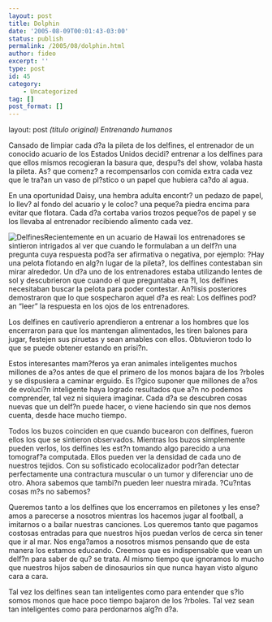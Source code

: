 ```yaml
---
layout: post
title: Dolphin
date: '2005-08-09T00:01:43-03:00'
status: publish
permalink: /2005/08/dolphin.html
author: fideo
excerpt: ''
type: post
id: 45
category:
    - Uncategorized
tag: []
post_format: []
---
```

layout: post
*(titulo original) Entrenando humanos*

Cansado de limpiar cada d?a la pileta de los delfines, el entrenador de un conocido acuario de los Estados Unidos decidi? entrenar a los delfines para que ellos mismos recogieran la basura que, despu?s del show, volaba hasta la pileta. As? que comenz? a recompensarlos con comida extra cada vez que le tra?an un vaso de pl?stico o un papel que hubiera ca?do al agua.

En una oportunidad Daisy, una hembra adulta encontr? un pedazo de papel, lo llev? al fondo del acuario y le coloc? una peque?a piedra encima para evitar que flotara. Cada d?a cortaba varios trozos peque?os de papel y se los llevaba al entrenador recibiendo alimento cada vez.

![Delfines](http://www.federicomazzei.com.ar/images/wordpress/dolphin.jpg)Recientemente en un acuario de Hawaii los entrenadores se sintieron intrigados al ver que cuando le formulaban a un delf?n una pregunta cuya respuesta pod?a ser afirmativa o negativa, por ejemplo: ?Hay una pelota flotando en alg?n lugar de la pileta?, los delfines contestaban sin mirar alrededor. Un d?a uno de los entrenadores estaba utilizando lentes de sol y descubrieron que cuando el que preguntaba era ?l, los delfines necesitaban buscar la pelota para poder contestar. An?lisis posteriores demostraron que lo que sospecharon aquel d?a es real: Los delfines pod?an “leer” la respuesta en los ojos de los entrenadores.

Los delfines en cautiverio aprendieron a entrenar a los hombres que los encerraron para que los mantengan alimentados, les tiren balones para jugar, festejen sus piruetas y sean amables con ellos. Obtuvieron todo lo que se puede obtener estando en prisi?n.

Estos interesantes mam?feros ya eran animales inteligentes muchos millones de a?os antes de que el primero de los monos bajara de los ?rboles y se dispusiera a caminar erguido. Es l?gico suponer que millones de a?os de evoluci?n inteligente haya logrado resultados que a?n no podemos comprender, tal vez ni siquiera imaginar. Cada d?a se descubren cosas nuevas que un delf?n puede hacer, o viene haciendo sin que nos demos cuenta, desde hace mucho tiempo.

Todos los buzos coinciden en que cuando bucearon con delfines, fueron ellos los que se sintieron observados. Mientras los buzos simplemente pueden verlos, los delfines les est?n tomando algo parecido a una tomograf?a computada. Ellos pueden ver la densidad de cada uno de nuestros tejidos. Con su sofisticado ecolocalizador podr?an detectar perfectamente una contractura muscular o un tumor y diferenciar uno de otro. Ahora sabemos que tambi?n pueden leer nuestra mirada. ?Cu?ntas cosas m?s no sabemos?

Queremos tanto a los delfines que los encerramos en piletones y les ense?amos a parecerse a nosotros mientras los hacemos jugar al football, a imitarnos o a bailar nuestras canciones. Los queremos tanto que pagamos costosas entradas para que nuestros hijos puedan verlos de cerca sin tener que ir al mar. Nos enga?amos a nosotros mismos pensando que de esta manera los estamos educando. Creemos que es indispensable que vean un delf?n para saber de qu? se trata. Al mismo tiempo que ignoramos lo mucho que nuestros hijos saben de dinosaurios sin que nunca hayan visto alguno cara a cara.

Tal vez los delfines sean tan inteligentes como para entender que s?lo somos monos que hace poco tiempo bajaron de los ?rboles. Tal vez sean tan inteligentes como para perdonarnos alg?n d?a.